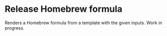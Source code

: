# Release Homebrew formula

Renders a Homebrew formula from a template with the given inputs. Work in progress.
